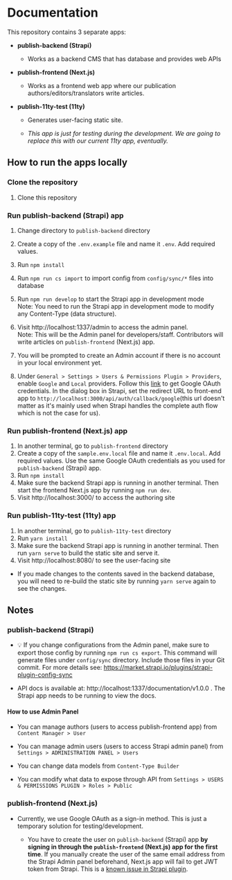 # Documentation

This repository contains 3 separate apps:

- **publish-backend (Strapi)**

  - Works as a backend CMS that has database and provides web APIs

- **publish-frontend (Next.js)**

  - Works as a frontend web app where our publication
    authors/editors/translators write articles.

- **publish-11ty-test (11ty)**

  - Generates user-facing static site.

  - _This app is just for testing during the development. We are going to
    replace this with our current 11ty app, eventually._

## How to run the apps locally

### Clone the repository

1. Clone this repository

### Run publish-backend (Strapi) app

1. Change directory to `publish-backend` directory

1. Create a copy of the `.env.example` file and name it `.env`. Add required
   values.

1. Run `npm install`

1. Run `npm run cs import` to import config from `config/sync/*` files into
   database

1. Run `npm run develop` to start the Strapi app in development mode  
   Note: You need to run the Strapi app in development mode to modify any
   Content-Type (data structure).

1. Visit http://localhost:1337/admin to access the admin panel.  
   Note: This will be the Admin panel for developers/staff. Contributors will
   write articles on `publish-frontend` (Next.js) app.

1. You will be prompted to create an Admin account if there is no account in
   your local environment yet.

1. Under `General > Settings > Users & Permissions Plugin > Providers`, enable
   `Google` and `Local` providers. Follow this [link](
   https://next-auth.js.org/providers/google#configuration) to get Google OAuth
   credentials. In the dialog box in Strapi, set the redirect URL to front-end
   app to `http://localhost:3000/api/auth/callback/google`(this url doesn't
   matter as it's mainly used when Strapi handles the complete auth flow which
   is not the case for us).

### Run publish-frontend (Next.js) app

1. In another terminal, go to `publish-frontend` directory
1. Create a copy of the `sample.env.local` file and name it `.env.local`. Add
   required values. Use the same Google OAuth credentials as you used for
   `publish-backend` (Strapi) app.
1. Run `npm install`
1. Make sure the backend Strapi app is running in another terminal. Then start
   the frontend Next.js app by running `npm run dev`.
1. Visit http://localhost:3000/ to access the authoring site

### Run publish-11ty-test (11ty) app

1. In another terminal, go to `publish-11ty-test` directory
1. Run `yarn install`
1. Make sure the backend Strapi app is running in another terminal. Then run
   `yarn serve` to build the static site and serve it.
1. Visit http://localhost:8080/ to see the user-facing site

- If you made changes to the contents saved in the backend database, you will
  need to re-build the static site by running `yarn serve` again to see the
  changes.

## Notes

### publish-backend (Strapi)

- 💡 If you change configurations from the Admin panel, make sure to export
  those config by running `npm run cs export`. This command will generate files
  under `config/sync` directory. Include those files in your Git commit. For
  more details see: https://market.strapi.io/plugins/strapi-plugin-config-sync

- API docs is available at: http://localhost:1337/documentation/v1.0.0 . The
  Strapi app needs to be running to view the docs.

#### How to use Admin Panel

- You can manage authors (users to access publish-frontend app) from
  `Content Manager > User`

- You can manage admin users (users to access Strapi admin panel) from
  `Settings > ADMINISTRATION PANEL > Users`

- You can change data models from `Content-Type Builder`

- You can modify what data to expose through API from
  `Settings > USERS & PERMISSIONS PLUGIN > Roles > Public`

### publish-frontend (Next.js)

- Currently, we use Google OAuth as a sign-in method. This is just a temporary
  solution for testing/development.

  - You have to create the user on `publish-backend` (Strapi) app **by signing
    in through the `publish-frontend` (Next.js) app for the first time**. If you
    manually create the user of the same email address from the Strapi Admin
    panel beforehand, Next.js app will fail to get JWT token from Strapi. This
    is a
    [known issue in Strapi plugin](https://github.com/strapi/strapi/issues/12907).
